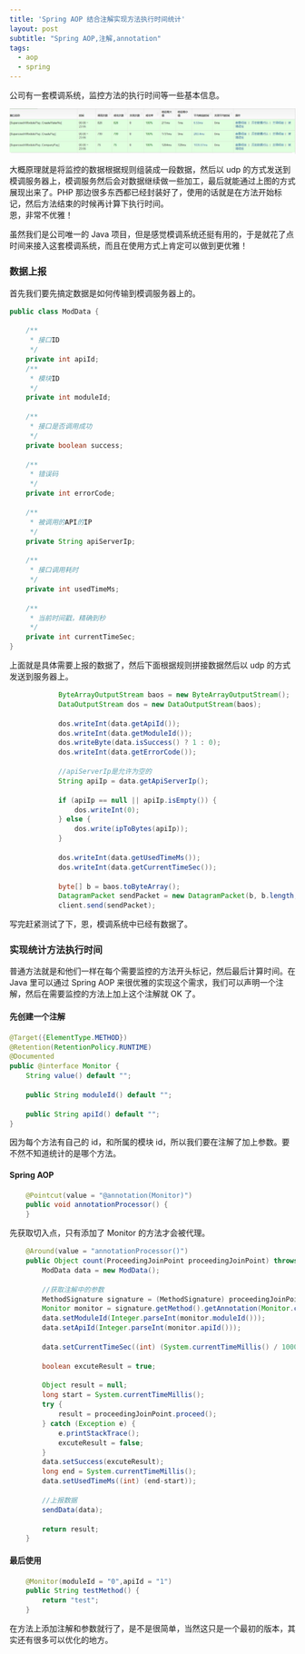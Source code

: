 ```yaml
---
title: 'Spring AOP 结合注解实现方法执行时间统计'
layout: post
subtitle: "Spring AOP,注解,annotation"
tags:
  - aop
  - spring
---
```


公司有一套模调系统，监控方法的执行时间等一些基本信息。

![](/media/images/20180322180105.jpg)

大概原理就是将监控的数据根据规则组装成一段数据，然后以 udp 的方式发送到模调服务器上，模调服务然后会对数据继续做一些加工，最后就能通过上图的方式展现出来了。PHP 那边很多东西都已经封装好了，使用的话就是在方法开始标记，然后方法结束的时候再计算下执行时间。  
恩，非常不优雅！

虽然我们是公司唯一的 Java 项目，但是感觉模调系统还挺有用的，于是就花了点时间来接入这套模调系统，而且在使用方式上肯定可以做到更优雅！

### 数据上报

首先我们要先搞定数据是如何传输到模调服务器上的。  

```java
public class ModData {

    /**
     * 接口ID
     */
    private int apiId;
    /**
     * 模块ID
     */
    private int moduleId;

    /**
     * 接口是否调用成功
     */
    private boolean success;

    /**
     * 错误码
     */
    private int errorCode;

    /**
     * 被调用的API的IP
     */
    private String apiServerIp;

    /**
     * 接口调用耗时
     */
    private int usedTimeMs;

    /**
     * 当前时间戳，精确到秒
     */
    private int currentTimeSec;
}
```

上面就是具体需要上报的数据了，然后下面根据规则拼接数据然后以 udp 的方式发送到服务器上。

```java
            ByteArrayOutputStream baos = new ByteArrayOutputStream();
            DataOutputStream dos = new DataOutputStream(baos);

            dos.writeInt(data.getApiId());
            dos.writeInt(data.getModuleId());
            dos.writeByte(data.isSuccess() ? 1 : 0);
            dos.writeInt(data.getErrorCode());

            //apiServerIp是允许为空的
            String apiIp = data.getApiServerIp();

            if (apiIp == null || apiIp.isEmpty()) {
                dos.writeInt(0);
            } else {
                dos.write(ipToBytes(apiIp));
            }

            dos.writeInt(data.getUsedTimeMs());
            dos.writeInt(data.getCurrentTimeSec());

            byte[] b = baos.toByteArray();
            DatagramPacket sendPacket = new DatagramPacket(b, b.length, InetAddress.getByName(serverIp), 9903);
            client.send(sendPacket);
```

写完赶紧测试了下，恩，模调系统中已经有数据了。


### 实现统计方法执行时间
普通方法就是和他们一样在每个需要监控的方法开头标记，然后最后计算时间。在 Java 里可以通过 Spring AOP 来很优雅的实现这个需求，我们可以声明一个注解，然后在需要监控的方法上加上这个注解就 OK 了。

#### 先创建一个注解
``` java
@Target({ElementType.METHOD})
@Retention(RetentionPolicy.RUNTIME)
@Documented
public @interface Monitor {
    String value() default "";

    public String moduleId() default "";

    public String apiId() default "";
}
```

因为每个方法有自己的 id，和所属的模块 id，所以我们要在注解了加上参数。要不然不知道统计的是哪个方法。

#### Spring AOP 

```java
    @Pointcut(value = "@annotation(Monitor)")
    public void annotationProcessor() {
    }
```

先获取切入点，只有添加了 Monitor 的方法才会被代理。

```java
    @Around(value = "annotationProcessor()")
    public Object count(ProceedingJoinPoint proceedingJoinPoint) throws Throwable {
        ModData data = new ModData();

        //获取注解中的参数
        MethodSignature signature = (MethodSignature) proceedingJoinPoint.getSignature();
        Monitor monitor = signature.getMethod().getAnnotation(Monitor.class);
        data.setModuleId(Integer.parseInt(monitor.moduleId()));
        data.setApiId(Integer.parseInt(monitor.apiId()));

        data.setCurrentTimeSec((int) (System.currentTimeMillis() / 1000));

        boolean excuteResult = true;

        Object result = null;
        long start = System.currentTimeMillis();
        try {
            result = proceedingJoinPoint.proceed();
        } catch (Exception e) {
            e.printStackTrace();
            excuteResult = false;
        }
        data.setSuccess(excuteResult);
        long end = System.currentTimeMillis();
        data.setUsedTimeMs((int) (end-start));

        //上报数据
        sendData(data);
        
        return result;
    }
```

#### 最后使用

```java
    @Monitor(moduleId = "0",apiId = "1")
    public String testMethod() {
        return "test";
    }
```
在方法上添加注解和参数就行了，是不是很简单，当然这只是一个最初的版本，其实还有很多可以优化的地方。
